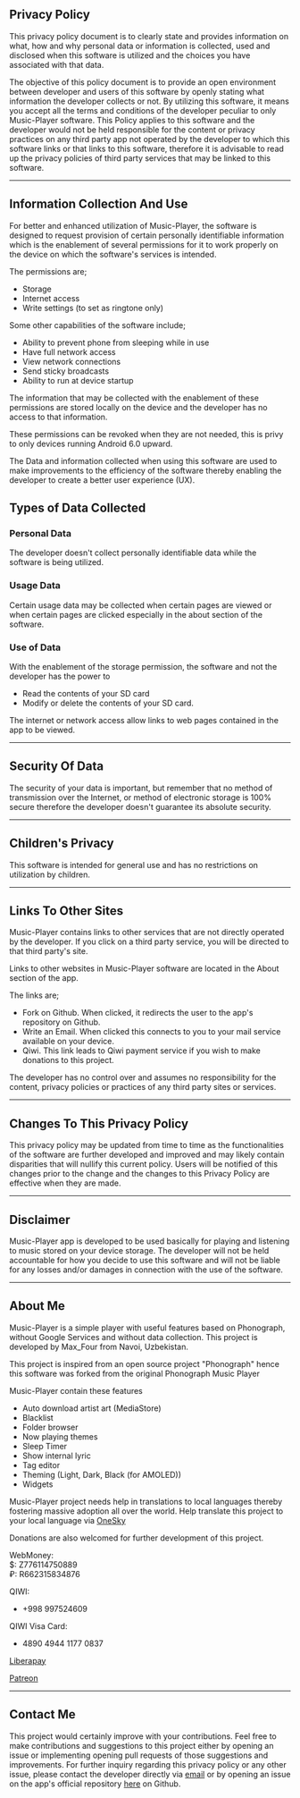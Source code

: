 ## Privacy Policy

This privacy policy document is to clearly state and provides information on what, how and why personal data or information is collected, used and disclosed when this software is utilized and the choices you have associated with that data. 

The objective of this policy document is to provide an open environment between developer and users of this software by openly stating what information the developer collects or not. By utilizing this software, it means you accept all the terms and conditions of the developer peculiar to only Music-Player software. This Policy applies to this software and the developer would not be held responsible for the content or privacy practices on any third party app not operated by the developer to which this software links or that links to this software, therefore it is advisable to read up the privacy policies of third party services that may be linked to this software. <HR>

## Information Collection And Use

For better and enhanced utilization of Music-Player, the software is designed to request provision of certain personally identifiable information which is the enablement of several permissions for it to work properly on the device on which the software's services is intended.
  
The permissions are;

- Storage
- Internet access
- Write settings (to set as ringtone only)

Some other capabilities of the software include;
- Ability to prevent phone from sleeping while in use
- Have full network access
- View network connections
- Send sticky broadcasts
- Ability to run at device startup

The information that may be collected with the enablement of these permissions are stored locally on the device and the developer has no access to that information.

These permissions can be revoked when they are not needed, this is privy to only devices running Android 6.0 upward.

The Data and information collected when using this software are used to make improvements to the efficiency of the software thereby enabling the developer to create a better user experience (UX).

## Types of Data Collected

### Personal Data

The developer doesn't collect personally identifiable data while the software is being utilized.

### Usage Data

Certain usage data may be collected when certain pages are viewed or when certain pages are clicked especially in the about section of the software. 

### Use of Data
    
With the enablement of the storage permission, the software and not the developer has the power to 
- Read the contents of your SD card
- Modify or delete the contents of your SD card.

The internet or network access allow links to web pages contained in the app to be viewed. <hr>

## Security Of Data

The security of your data is important, but remember that no method of transmission over the Internet, or method of electronic storage is 100% secure therefore the developer doesn't guarantee its absolute security. <hr>


## Children's Privacy

This software is intended for general use and has no restrictions on utilization by children. <hr>

## Links To Other Sites

Music-Player contains links to other services that are not directly operated by the developer. If you click on a third party service, you will be directed to that third party's site.

Links to other websites in Music-Player software are located in the About section of the app. 

The links are;
- Fork on Github. When clicked, it redirects the user to the app's repository on Github.
- Write an Email. When clicked this connects to you to your mail service available on your device.
- Qiwi. This link leads to Qiwi payment service if you wish to make donations to this project.

The developer has no control over and assumes no responsibility for the content, privacy policies or practices of any third party sites or services. <hr>

## Changes To This Privacy Policy

This privacy policy may be updated from time to time as the functionalities of the software are further developed and improved and may likely contain disparities that will nullify this current policy. Users will be notified of this changes prior to the change and the changes to this Privacy Policy are effective when they are made. <hr>
       
## Disclaimer   

Music-Player app is developed to be used basically for playing and listening to music stored on your device storage. The developer will not be held accountable for how you decide to use this software and will not be liable for any losses and/or damages in connection with the use of the software. <hr>

## About Me

Music-Player is a simple player with useful features based on Phonograph, without Google Services and without data collection. This project is developed by Max_Four from Navoi, Uzbekistan.

This project is inspired from an open source project "Phonograph" hence this software was forked from the original Phonograph Music Player

Music-Player contain these features

- Auto download artist art (MediaStore) 
- Blacklist
- Folder browser
- Now playing themes
- Sleep Timer
- Show internal lyric
- Tag editor
- Theming (Light, Dark, Black (for AMOLED))
- Widgets

Music-Player project needs help in translations to local languages thereby fostering massive adoption all over the world. Help translate this project to your local language via [OneSky](https://maxfour.oneskyapp.com/)

Donations are also welcomed for further development of this project.

WebMoney: <br>
$: Z776114750889 <br>
₽: R662315834876

QIWI:
- +998 997524609

QIWI Visa Card:
- 4890 4944 1177 0837 

[Liberapay](https://liberapay.com/MaxFour/donate)

[Patreon](https://www.patreon.com/max_four) <hr>

## Contact Me

This project would certainly improve with your contributions. Feel free to make contributions and suggestions to this project either by opening an issue or implementing opening pull requests of those suggestions and improvements. For further inquiry regarding this privacy policy or any other issue, please contact the developer directly via [email](mansurov.maksud@gmail.com) or by opening an issue on the app's official repository [here](https://github.com/MaxFour/Music-Player) on Github.


